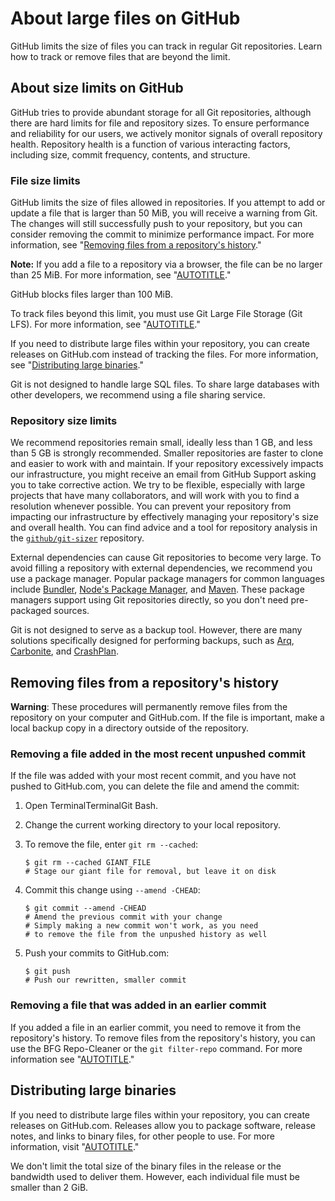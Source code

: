 # About large files on GitHub

GitHub limits the size of files you can track in regular Git repositories. Learn how to track or remove files that are beyond the limit.

## About size limits on GitHub

GitHub tries to provide abundant storage for all Git repositories, although there are hard limits for file and repository sizes. To ensure performance and reliability for our users, we actively monitor signals of overall repository health. Repository health is a function of various interacting factors, including size, commit frequency, contents, and structure.

### File size limits

GitHub limits the size of files allowed in repositories. If you attempt to add or update a file that is larger than 50 MiB, you will receive a warning from Git. The changes will still successfully push to your repository, but you can consider removing the commit to minimize performance impact. For more information, see "[Removing files from a repository's history](#removing-files-from-a-repositorys-history)."

<div class="ghd-spotlight ghd-spotlight-note border rounded-1 my-3 p-3 f5 color-border-accent-emphasis color-bg-accent">

**Note:** If you add a file to a repository via a browser, the file can be no larger than 25 MiB. For more information, see "[AUTOTITLE](/repositories/working-with-files/managing-files/adding-a-file-to-a-repository)."

</div>

GitHub blocks files larger than 100 MiB. 

To track files beyond this limit, you must use Git Large File Storage (Git LFS). For more information, see "[AUTOTITLE](/repositories/working-with-files/managing-large-files/about-git-large-file-storage)."

If you need to distribute large files within your repository, you can create releases on GitHub.com instead of tracking the files. For more information, see "[Distributing large binaries](#distributing-large-binaries)."

Git is not designed to handle large SQL files. To share large databases with other developers, we recommend using a file sharing service.

### Repository size limits

We recommend repositories remain small, ideally less than 1 GB, and less than 5 GB is strongly recommended. Smaller repositories are faster to clone and easier to work with and maintain. If your repository excessively impacts our infrastructure, you might receive an email from GitHub Support asking you to take corrective action. We try to be flexible, especially with large projects that have many collaborators, and will work with you to find a resolution whenever possible. You can prevent your repository from impacting our infrastructure by effectively managing your repository's size and overall health. You can find advice and a tool for repository analysis in the [`github/git-sizer`](https://github.com/github/git-sizer) repository.

External dependencies can cause Git repositories to become very large. To avoid filling a repository with external dependencies, we recommend you use a package manager. Popular package managers for common languages include [Bundler](http://bundler.io/), [Node's Package Manager](http://npmjs.org/), and [Maven](https://maven.apache.org/). These package managers support using Git repositories directly, so you don't need pre-packaged sources.

Git is not designed to serve as a backup tool. However, there are many solutions specifically designed for performing backups, such as [Arq](https://www.arqbackup.com/), [Carbonite](http://www.carbonite.com/), and [CrashPlan](https://www.crashplan.com/en-us/).

## Removing files from a repository's history

<div class="ghd-spotlight ghd-spotlight-warning border rounded-1 my-3 p-3 f5 color-border-danger-emphasis color-bg-danger">

**Warning**: These procedures will permanently remove files from the repository on your computer and GitHub.com. If the file is important, make a local backup copy in a directory outside of the repository.

</div>

### Removing a file added in the most recent unpushed commit

If the file was added with your most recent commit, and you have not pushed to GitHub.com, you can delete the file and amend the commit:

1. Open <span class="platform-mac">Terminal</span><span class="platform-linux">Terminal</span><span class="platform-windows">Git Bash</span>.
1. Change the current working directory to your local repository.
1. To remove the file, enter `git rm --cached`:

   ```shell
   $ git rm --cached GIANT_FILE
   # Stage our giant file for removal, but leave it on disk
   ```

1. Commit this change using `--amend -CHEAD`:

   ```shell
   $ git commit --amend -CHEAD
   # Amend the previous commit with your change
   # Simply making a new commit won't work, as you need
   # to remove the file from the unpushed history as well
   ```

1. Push your commits to GitHub.com:

   ```shell
   $ git push
   # Push our rewritten, smaller commit
   ```

### Removing a file that was added in an earlier commit

If you added a file in an earlier commit, you need to remove it from the repository's history. To remove files from the repository's history, you can use the BFG Repo-Cleaner or the `git filter-repo` command. For more information see "[AUTOTITLE](/authentication/keeping-your-account-and-data-secure/removing-sensitive-data-from-a-repository)."

## Distributing large binaries

If you need to distribute large files within your repository, you can create releases on GitHub.com. Releases allow you to package software, release notes, and links to binary files, for other people to use. For more information, visit "[AUTOTITLE](/repositories/releasing-projects-on-github/about-releases)."

We don't limit the total size of the binary files in the release or the bandwidth used to deliver them. However, each individual file must be smaller than 2 GiB.
